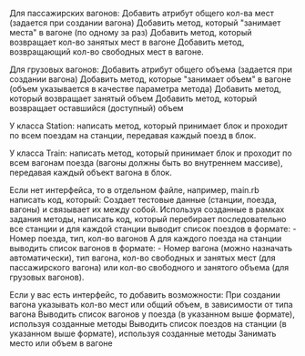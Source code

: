 Для пассажирских вагонов:
Добавить атрибут общего кол-ва мест (задается при создании вагона)
Добавить метод, который "занимает места" в вагоне (по одному за раз)
Добавить метод, который возвращает кол-во занятых мест в вагоне
Добавить метод, возвращающий кол-во свободных мест в вагоне.

Для грузовых вагонов:
Добавить атрибут общего объема (задается при создании вагона)
Добавить метод, которые "занимает объем" в вагоне (объем указывается в качестве параметра метода)
Добавить метод, который возвращает занятый объем
Добавить метод, который возвращает оставшийся (доступный) объем

У класса Station:
написать метод, который принимает блок и проходит по всем поездам на станции, передавая каждый поезд в блок.

У класса Train:
 написать метод, который принимает блок и проходит по всем вагонам поезда (вагоны должны быть во внутреннем массиве), передавая каждый объект вагона в блок.

Если нет интерфейса, то в отдельном файле, например, main.rb написать код, который:
Создает тестовые данные (станции, поезда, вагоны) и связывает их между собой.
Используя созданные в рамках задания методы, написать код, который перебирает последовательно все станции и для каждой станции выводит список поездов в формате:
      - Номер поезда, тип, кол-во вагонов
А для каждого поезда на станции выводить список вагонов в формате:
      - Номер вагона (можно назначать автоматически), тип вагона, кол-во свободных и занятых мест (для пассажирского вагона) или кол-во свободного и занятого объема (для грузовых вагонов).

Если у вас есть интерфейс, то добавить возможности:
При создании вагона указывать кол-во мест или общий объем, в зависимости от типа вагона
Выводить список вагонов у поезда (в указанном выше формате), используя созданные методы
Выводить список поездов на станции (в указанном выше формате), используя  созданные методы
Занимать место или объем в вагоне

